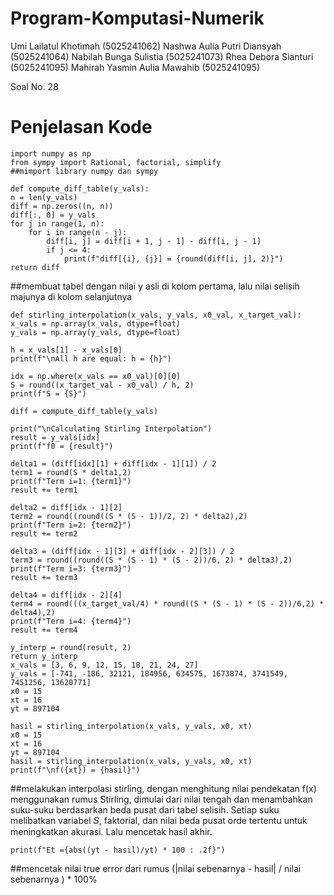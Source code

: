 # Program-Komputasi-Numerik

Umi Lailatul Khotimah (5025241062)
Nashwa Aulia Putri Diansyah (5025241064)
Nabilah Bunga Sulistia (5025241073)
Rhea Debora Sianturi (5025241095)
Mahirah Yasmin Aulia Mawahib (5025241095)

Soal No. 28

# Penjelasan Kode
    import numpy as np
    from sympy import Rational, factorial, simplify
    ##mimport library numpy dan sympy 

    def compute_diff_table(y_vals):
    n = len(y_vals)
    diff = np.zeros((n, n))
    diff[:, 0] = y_vals
    for j in range(1, n):
        for i in range(n - j):
            diff[i, j] = diff[i + 1, j - 1] - diff[i, j - 1]
            if j <= 4:
                print(f"diff[{i}, {j}] = {round(diff[i, j], 2)}")
    return diff
##membuat tabel dengan nilai y asli di kolom pertama, lalu nilai selisih majunya di kolom selanjutnya

    def stirling_interpolation(x_vals, y_vals, x0_val, x_target_val):
    x_vals = np.array(x_vals, dtype=float)
    y_vals = np.array(y_vals, dtype=float)

    h = x_vals[1] - x_vals[0]
    print(f"\nAll h are equal: h = {h}")

    idx = np.where(x_vals == x0_val)[0][0]
    S = round((x_target_val - x0_val) / h, 2)
    print(f"S = {S}")

    diff = compute_diff_table(y_vals)

    print("\nCalculating Stirling Interpolation")
    result = y_vals[idx]
    print(f"f0 = {result}")

    delta1 = (diff[idx][1] + diff[idx - 1][1]) / 2
    term1 = round(S * delta1,2)
    print(f"Term i=1: {term1}")
    result += term1

    delta2 = diff[idx - 1][2]
    term2 = round((round((S * (S - 1))/2, 2) * delta2),2)
    print(f"Term i=2: {term2}")
    result += term2
    
    delta3 = (diff[idx - 1][3] + diff[idx - 2][3]) / 2
    term3 = round((round((S * (S - 1) * (S - 2))/6, 2) * delta3),2)
    print(f"Term i=3: {term3}")
    result += term3

    delta4 = diff[idx - 2][4]
    term4 = round(((x_target_val/4) * round((S * (S - 1) * (S - 2))/6,2) * delta4),2)
    print(f"Term i=4: {term4}")
    result += term4

    y_interp = round(result, 2)
    return y_interp
    x_vals = [3, 6, 9, 12, 15, 18, 21, 24, 27]
    y_vals = [-741, -186, 32121, 184956, 634575, 1673874, 3741549, 7451256, 13620771]
    x0 = 15
    xt = 16
    yt = 897104
    
    hasil = stirling_interpolation(x_vals, y_vals, x0, xt)
    x0 = 15
    xt = 16
    yt = 897104
    hasil = stirling_interpolation(x_vals, y_vals, x0, xt)
    print(f"\nf({xt}) = {hasil}")
    
##melakukan interpolasi stirling, dengan menghitung nilai pendekatan f(x) menggunakan rumus Stirling, dimulai dari nilai tengah dan menambahkan suku-suku berdasarkan beda pusat dari tabel selisih. Setiap suku melibatkan variabel 𝑆, faktorial, dan nilai beda pusat orde tertentu untuk meningkatkan akurasi. Lalu mencetak hasil akhir.

    print(f"Et ={abs((yt - hasil)/yt) * 100 : .2f}")
##mencetak nilai true error dari rumus (|nilai sebenarnya - hasil| / nilai sebenarnya ) * 100%
